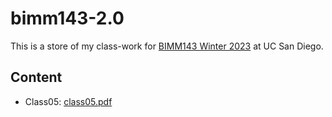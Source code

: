 # bimm143-2.0

This is a store of my class-work for [BIMM143 Winter 2023](https://bioboot.github.io/bimm143_W23/) at UC San Diego.

## Content
- Class05: [class05.pdf](https://github.com/bobaboyuwu/bimm143-2.0/files/11016143/class05.pdf)


